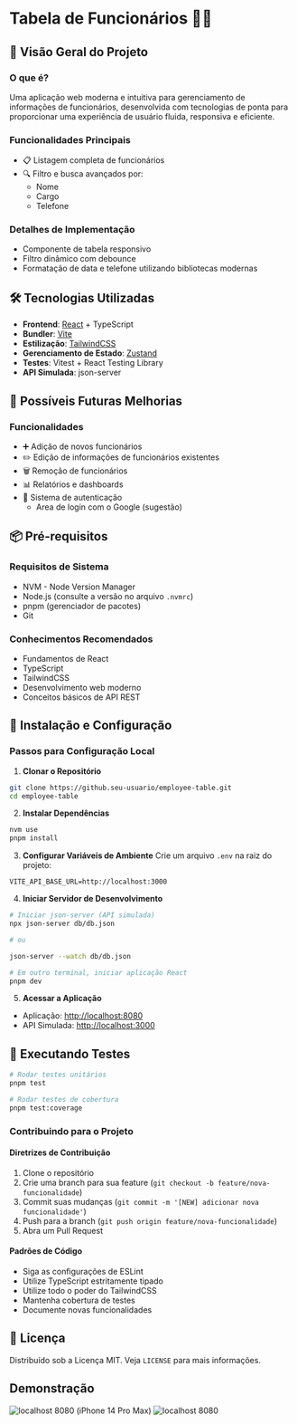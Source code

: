 # Tabela de Funcionários 👥💼

## 🌟 Visão Geral do Projeto

### O que é?
Uma aplicação web moderna e intuitiva para gerenciamento de informações de funcionários, desenvolvida com tecnologias de ponta para proporcionar uma experiência de usuário fluida, responsiva e eficiente.

### Funcionalidades Principais
- 📋 Listagem completa de funcionários
- 🔍 Filtro e busca avançados por:
  - Nome
  - Cargo
  - Telefone

### Detalhes de Implementação
  - Componente de tabela responsivo
  - Filtro dinâmico com debounce
  - Formatação de data e telefone utilizando bibliotecas modernas

## 🛠️ Tecnologias Utilizadas
- **Frontend**: [React](https://react.dev/) + TypeScript
- **Bundler**: [Vite](https://vite.dev/)
- **Estilização**: [TailwindCSS](https://tailwindcss.com/)
- **Gerenciamento de Estado**: [Zustand](https://zustand-demo.pmnd.rs/)
- **Testes**: Vitest + React Testing Library
- **API Simulada**: json-server

## 🔧 Possíveis Futuras Melhorias

### Funcionalidades 
- ➕ Adição de novos funcionários
- ✏️ Edição de informações de funcionários existentes
- 🗑️ Remoção de funcionários
- 📊 Relatórios e dashboards
- 🔐 Sistema de autenticação
  - Area de login com o Google (sugestão)

## 📦 Pré-requisitos

### Requisitos de Sistema
- NVM - Node Version Manager
- Node.js (consulte a versão no arquivo `.nvmrc`)
- pnpm (gerenciador de pacotes)
- Git

### Conhecimentos Recomendados
- Fundamentos de React
- TypeScript
- TailwindCSS
- Desenvolvimento web moderno
- Conceitos básicos de API REST

## 🚀 Instalação e Configuração

### Passos para Configuração Local

1. **Clonar o Repositório**
```bash
git clone https://github.seu-usuario/employee-table.git
cd employee-table
```

2. **Instalar Dependências**
```bash
nvm use
pnpm install
```

3. **Configurar Variáveis de Ambiente**
Crie um arquivo `.env` na raiz do projeto:
```
VITE_API_BASE_URL=http://localhost:3000
```

4. **Iniciar Servidor de Desenvolvimento**
```bash
# Iniciar json-server (API simulada)
npx json-server db/db.json

# ou

json-server --watch db/db.json

# Em outro terminal, iniciar aplicação React
pnpm dev
```

5. **Acessar a Aplicação**
- Aplicação: [http://localhost:8080](http://localhost:8080)
- API Simulada: [http://localhost:3000](http://localhost:3000)

## 🧪 Executando Testes

```bash
# Rodar testes unitários
pnpm test

# Rodar testes de cobertura
pnpm test:coverage
```

### Contribuindo para o Projeto

#### Diretrizes de Contribuição
1. Clone o repositório
2. Crie uma branch para sua feature (`git checkout -b feature/nova-funcionalidade`)
3. Commit suas mudanças (`git commit -m '[NEW] adicionar nova funcionalidade'`)
4. Push para a branch (`git push origin feature/nova-funcionalidade`)
5. Abra um Pull Request

#### Padrões de Código
- Siga as configurações de ESLint
- Utilize TypeScript estritamente tipado
- Utilize todo o poder do TailwindCSS
- Mantenha cobertura de testes
- Documente novas funcionalidades

## 📄 Licença
Distribuído sob a Licença MIT. Veja `LICENSE` para mais informações.

## Demonstração

![localhost 8080 (iPhone 14 Pro Max)](https://tinypic.host/images/2025/03/09/localhost_8080_iPhone-14-Pro-Max.png)
![localhost 8080](https://tinypic.host/images/2025/03/09/localhost_8080_.png)
